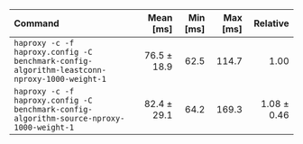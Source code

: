 | Command | Mean [ms] | Min [ms] | Max [ms] | Relative |
|:---|---:|---:|---:|---:|
| `haproxy -c -f haproxy.config -C benchmark-config-algorithm-leastconn-nproxy-1000-weight-1` | 76.5 ± 18.9 | 62.5 | 114.7 | 1.00 |
| `haproxy -c -f haproxy.config -C benchmark-config-algorithm-source-nproxy-1000-weight-1` | 82.4 ± 29.1 | 64.2 | 169.3 | 1.08 ± 0.46 |

